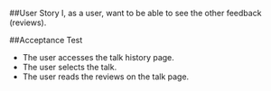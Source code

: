 ##User Story
I, as a user, want to be able to see the other feedback (reviews).

##Acceptance Test

* The user accesses the talk history page.
* The user selects the talk.
* The user reads the reviews on the talk page.

